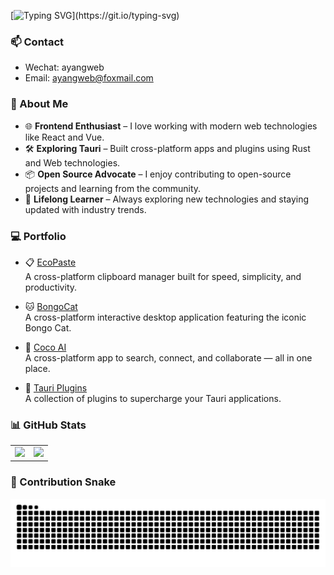 [![Typing SVG](https://readme-typing-svg.demolab.com?font=Fira+Code&pause=1000&vCenter=true&width=435&lines=Hey%F0%9F%91%8B%2C+I'm+Ayang.;A+Front-End+Developer.;An+Open+Source+Contributor.)](https://git.io/typing-svg)


### 📫 Contact

- Wechat: ayangweb
- Email: ayangweb@foxmail.com

### 🚀 About Me

- 🌐 **Frontend Enthusiast** – I love working with modern web technologies like React and Vue.
- 🛠️ **Exploring Tauri** – Built cross-platform apps and plugins using Rust and Web technologies.
- 📦 **Open Source Advocate** – I enjoy contributing to open-source projects and learning from the community.
- 🎯 **Lifelong Learner** – Always exploring new technologies and staying updated with industry trends.

### 💻 Portfolio

- 📋 [EcoPaste](https://github.com/EcoPasteHub/EcoPaste)  
  A cross-platform clipboard manager built for speed, simplicity, and productivity.

- 🐱 [BongoCat](https://github.com/ayangweb/BongoCat)  
  A cross-platform interactive desktop application featuring the iconic Bongo Cat.

- 🤖 [Coco AI](https://github.com/infinilabs/coco-app)  
  A cross-platform app to search, connect, and collaborate — all in one place.

- 🔌 [Tauri Plugins](https://github.com/ayangweb?tab=repositories&q=tauri-plugin&type=source&language=&sort=stargazers)  
  A collection of plugins to supercharge your Tauri applications.

### 📊 GitHub Stats

<table>
  <tbody>
    <tr>
      <td>
        <picture>
          <source media="(prefers-color-scheme: dark)" srcset="https://github-readme-stats.vercel.app/api?username=ayangweb&theme=vue-dark&show_icons=true&hide_border=true">
          <source media="(prefers-color-scheme: light)" srcset="https://github-readme-stats.vercel.app/api?username=ayangweb&theme=vue&show_icons=true&hide_border=true">
          <img src="https://github-readme-stats.vercel.app/api?username=ayangweb&theme=vue&show_icons=true&hide_border=true">
        </picture>
      </td>
      <td>
        <picture>
          <source media="(prefers-color-scheme: dark)" srcset="https://github-readme-stats.vercel.app/api/top-langs/?username=ayangweb&theme=vue-dark&layout=compact&hide_border=true">
          <source media="(prefers-color-scheme: light)" srcset="https://github-readme-stats.vercel.app/api/top-langs/?username=ayangweb&theme=vue&layout=compact&hide_border=true">
          <img src="https://github-readme-stats.vercel.app/api/top-langs/?username=ayangweb&theme=vue&layout=compact&hide_border=true">
        </picture>
      </td>
    </tr>
  </tbody>
</table>

### 🐍 Contribution Snake

<picture>
  <source media="(prefers-color-scheme: dark)" srcset="https://raw.githubusercontent.com/ayangweb/ayangweb/master/assets/github-contribution-grid-snake-dark.svg">
  <source media="(prefers-color-scheme: light)" srcset="https://raw.githubusercontent.com/ayangweb/ayangweb/master/assets/github-contribution-grid-snake.svg">
  <img alt="github contribution grid snake animation" src="https://raw.githubusercontent.com/ayangweb/ayangweb/master/assets/github-contribution-grid-snake.svg">
</picture>
